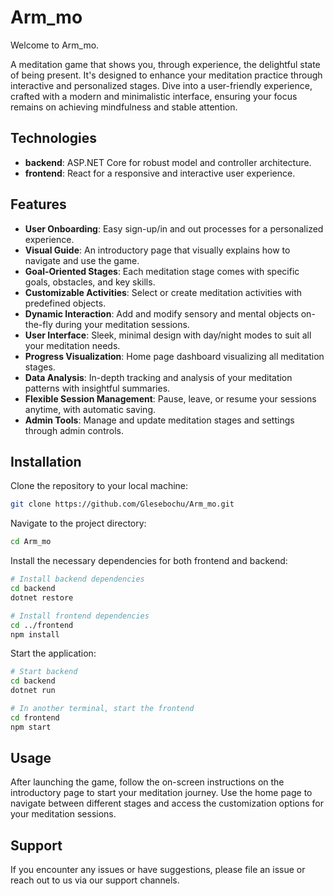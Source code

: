 # Arm_mo

Welcome to Arm_mo.

A meditation game that shows you, through experience, the delightful state of being present. It's designed to enhance your meditation practice through interactive and personalized stages. Dive into a user-friendly experience, crafted with a modern and minimalistic interface, ensuring your focus remains on achieving mindfulness and stable attention.

## Technologies

- **backend**: ASP.NET Core for robust model and controller architecture.
- **frontend**: React for a responsive and interactive user experience.

## Features

- **User Onboarding**: Easy sign-up/in and out processes for a personalized experience.
- **Visual Guide**: An introductory page that visually explains how to navigate and use the game.
- **Goal-Oriented Stages**: Each meditation stage comes with specific goals, obstacles, and key skills.
- **Customizable Activities**: Select or create meditation activities with predefined objects.
- **Dynamic Interaction**: Add and modify sensory and mental objects on-the-fly during your meditation sessions.
- **User Interface**: Sleek, minimal design with day/night modes to suit all your meditation needs.
- **Progress Visualization**: Home page dashboard visualizing all meditation stages.
- **Data Analysis**: In-depth tracking and analysis of your meditation patterns with insightful summaries.
- **Flexible Session Management**: Pause, leave, or resume your sessions anytime, with automatic saving.
- **Admin Tools**: Manage and update meditation stages and settings through admin controls.

## Installation

Clone the repository to your local machine:

```bash
git clone https://github.com/Glesebochu/Arm_mo.git
```

Navigate to the project directory:

```bash
cd Arm_mo
```

Install the necessary dependencies for both frontend and backend:

```bash
# Install backend dependencies
cd backend
dotnet restore

# Install frontend dependencies
cd ../frontend
npm install
```

Start the application:

```bash
# Start backend
cd backend
dotnet run

# In another terminal, start the frontend
cd frontend
npm start
```

## Usage

After launching the game, follow the on-screen instructions on the introductory page to start your meditation journey. Use the home page to navigate between different stages and access the customization options for your meditation sessions.

## Support

If you encounter any issues or have suggestions, please file an issue or reach out to us via our support channels.
